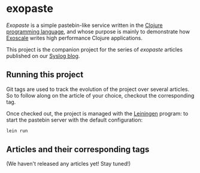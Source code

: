 # exopaste

*Exopaste* is a simple pastebin-like service written in the [Clojure programming language](https://clojure.org/), and whose purpose is mainly to demonstrate how [Exoscale](https://www.exoscale.com) writes high performance Clojure applications.

This project is the companion project for the series of *exopaste* articles published on our [Syslog blog](https://www.exoscale.com/syslog/).

## Running this project

Git tags are used to track the evolution of the project over several articles.
So to follow along on the article of your choice, checkout the corresponding
tag.

Once checked out, the project is managed with the [Leiningen](https://leiningen.org/) program: to start the pastebin server with the default configuration:

```bash
lein run
```

## Articles and their corresponding tags

(We haven't released any articles yet! Stay tuned!)
